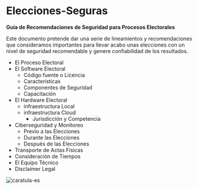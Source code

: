 # Elecciones-Seguras
**Guía de Recomendaciones de Seguridad para Procesos Electorales**

Este documento pretende dar una serie de lineamientos y recomendaciones que consideramos importantes para llevar acabo unas elecciones con un nivel de seguridad recomendable y genere confiabilidad de los resultados.

- El Proceso Electoral
- El Software Electoral
  - Código fuente o Licencia
  - Características
  - Componentes de Seguridad
  - Capacitación
- El Hardware Electoral
  - infraestructura Local
  - infraestructura Cloud
    - Jurisdicción y Competencia
- Ciberseguridad y Monitoreo
  - Previo a las Elecciones
  - Durante las Elecciones
  - Después de las Elecciones
- Transporte de Actas Físicas
- Consideración de Tiempos
- El Equipo Técnico
- Disclaimer Legal


![caratula-es](https://user-images.githubusercontent.com/16518535/69600249-f3c22f00-0fdd-11ea-9ecc-253e4e7135f3.png)
